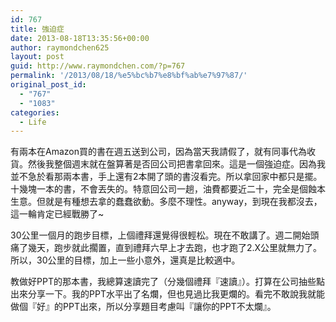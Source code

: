 ```yaml
---
id: 767
title: 強迫症
date: 2013-08-18T13:35:56+00:00
author: raymondchen625
layout: post
guid: http://www.raymondchen.com/?p=767
permalink: '/2013/08/18/%e5%bc%b7%e8%bf%ab%e7%97%87/'
original_post_id:
  - "767"
  - "1083"
categories:
  - Life
---
```

有兩本在Amazon買的書在週五送到公司，因為當天我請假了，就有同事代為收貨。然後我整個週末就在盤算著是否回公司把書拿回來。這是一個強迫症。因為我並不急於看那兩本書，手上還有2本開了頭的書沒看完。所以拿回家中都只是擺。十幾塊一本的書，不會丟失的。特意回公司一趟，油費都要近二十，完全是個蝕本生意。但就是有種想去拿的蠢蠢欲動。多麼不理性。anyway，到現在我都沒去，這一輪肯定已經戰勝了~

30公里一個月的跑步目標，上個禮拜還覺得很輕松。現在不敢講了。週二開始頭痛了幾天，跑步就此擱置，直到禮拜六早上才去跑，也才跑了2.X公里就無力了。所以，30公里的目標，加上一些小意外，還真是比較適中。

教做好PPT的那本書，我總算速讀完了（分幾個禮拜『速讀』）。打算在公司抽些點出來分享一下。我的PPT水平出了名爛，但也見過比我更爛的。看完不敢說我就能做個『好』的PPT出來，所以分享題目考慮叫『讓你的PPT不太爛』。
